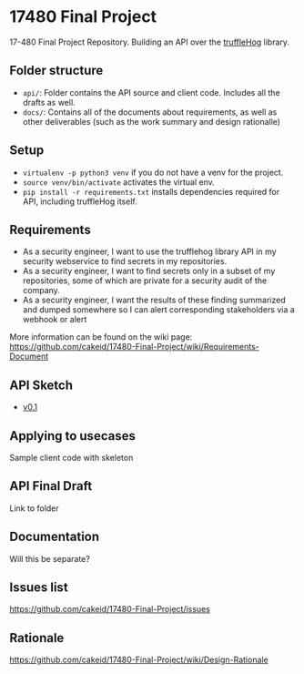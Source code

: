 # 17480 Final Project
  17-480 Final Project Repository. Building an API over the [truffleHog](https://github.com/dxa4481/truffleHog/) library.

## Folder structure

- `api/`: Folder contains the API source and client code. Includes all the drafts as well.
- `docs/`: Contains all of the documents about requirements, as well as other deliverables (such as the work
           summary and design rationalle)

## Setup
* `virtualenv -p python3 venv` if you do not have a venv for the project.
* `source venv/bin/activate` activates the virtual env.
* `pip install -r requirements.txt` installs dependencies required for API, including truffleHog itself.

## Requirements

* As a security engineer, I want to use the trufflehog library API in my security webservice to find secrets in my repositories.
* As a security engineer, I want to find secrets only in a subset of my repositories, some of which are private for a security audit of the company.
* As a security engineer, I want the results of these finding summarized and dumped somewhere so I can alert corresponding stakeholders via a webhook or alert

More information can be found on the wiki page:  
https://github.com/cakeid/17480-Final-Project/wiki/Requirements-Document

## API Sketch
* [v0.1](https://github.com/cakeid/17480-Final-Project/tree/41e253e29f05c0b3c0132ae903e83078cc1885b8/api/name_pending)

## Applying to usecases
Sample client code with skeleton

## API Final Draft
Link to folder

## Documentation
Will this be separate?

## Issues list
https://github.com/cakeid/17480-Final-Project/issues

## Rationale
https://github.com/cakeid/17480-Final-Project/wiki/Design-Rationale
